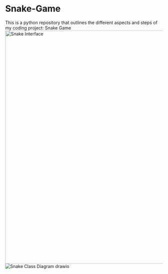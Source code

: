 # Snake-Game
This is a python repository that outlines the different aspects and steps of my coding project: Snake Game
<img width="746" alt="Snake Interface" src="https://github.com/EliSlovik/Snake-Game/assets/142624510/1d1ed617-63b0-4706-9372-0acf0551d14e">
![Snake Class Diagram drawio](https://github.com/EliSlovik/Snake-Game/assets/142624510/6efd213d-67cd-4d35-8479-a24fe62fe341)
